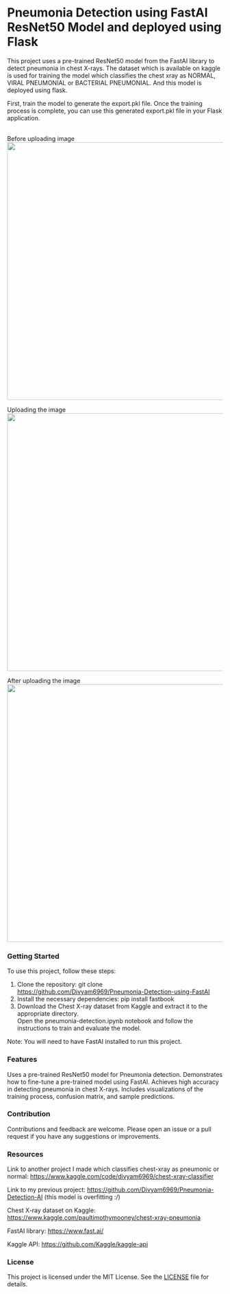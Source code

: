 # Pneumonia Detection using FastAI ResNet50 Model and deployed using Flask
This project uses a pre-trained ResNet50 model from the FastAI library to detect pneumonia in chest X-rays. The dataset which is available on kaggle is used for training the model which classifies the chest xray as NORMAL, VIRAL PNEUMONIAL or BACTERIAL PNEUMONIAL.
And this model is deployed using flask.

First, train the model to generate the export.pkl file. Once the training process is complete, you can use this generated export.pkl file in your Flask application.
<br><br>

Before uploading image
<br>
<image  width="600px" src="Screenshots/initial.png">

Uploading the image 
<br>
<image  width="600px" src="Screenshots/middle.png">

After uploading the image 
<br>
<image  width="600px" src="Screenshots/final.png">

### Getting Started
To use this project, follow these steps:
1) Clone the repository: git clone https://github.com/Divyam6969/Pneumonia-Detection-using-FastAI<br>
2) Install the necessary dependencies: pip install fastbook<br>
3) Download the Chest X-ray dataset from Kaggle and extract it to the appropriate directory.<br>
Open the pneumonia-detection.ipynb notebook and follow the instructions to train and evaluate the model.<br>

Note: You will need to have FastAI installed to run this project.

### Features
Uses a pre-trained ResNet50 model for Pneumonia detection.
Demonstrates how to fine-tune a pre-trained model using FastAI.
Achieves high accuracy in detecting pneumonia in chest X-rays.
Includes visualizations of the training process, confusion matrix, and sample predictions.

### Contribution
Contributions and feedback are welcome. Please open an issue or a pull request if you have any suggestions or improvements.

### Resources
Link to another project I made which classifies chest-xray as pneumonic or normal: https://www.kaggle.com/code/divyam6969/chest-xray-classifier

Link to my previous project: https://github.com/Divyam6969/Pneumonia-Detection-AI (this model is overfitting :/)

Chest X-ray dataset on Kaggle: https://www.kaggle.com/paultimothymooney/chest-xray-pneumonia

FastAI library: https://www.fast.ai/

Kaggle API: https://github.com/Kaggle/kaggle-api

### License
This project is licensed under the MIT License. See the <a href="https://github.com/Divyam6969/Pneumonia-Detection-using-FastAI-/blob/main/LICENSE">LICENSE</a> file for details.


